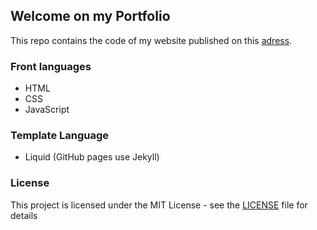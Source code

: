 ## Welcome on my Portfolio

This repo contains the code of my website published on this [adress](https://carnezenzo.github.io/).

### Front languages
- HTML
- CSS
- JavaScript

### Template Language
- Liquid (GitHub pages use Jekyll)

### License

This project is licensed under the MIT License - see the [LICENSE](./LICENSE) file for details
